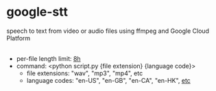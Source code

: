 # google-stt
speech to text from video or audio files using ffmpeg and Google Cloud Platform
<br/>
<br/>
- per-file length limit: [8h](https://cloud.google.com/speech-to-text/quotas "Asynchronous Requests")
- command: <python script.py {file extension} {language code}>
	- file extensions: "wav", "mp3", "mp4", etc
	- language codes: "en-US", "en-GB", "en-CA", "en-HK", [etc](https://cloud.google.com/speech-to-text/docs/languages "BCP-47")
